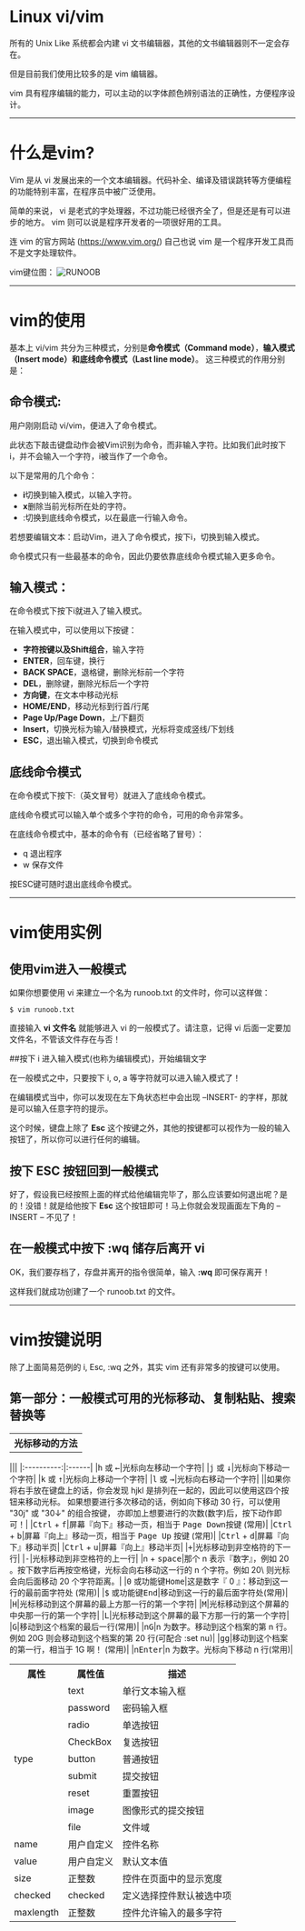 # Linux vi/vim

所有的 Unix Like 系统都会内建 vi 文书编辑器，其他的文书编辑器则不一定会存在。

但是目前我们使用比较多的是 vim 编辑器。

vim 具有程序编辑的能力，可以主动的以字体颜色辨别语法的正确性，方便程序设计。
* * *
# 什么是vim?

Vim 是从 vi 发展出来的一个文本编辑器。代码补全、编译及错误跳转等方便编程的功能特别丰富，在程序员中被广泛使用。

简单的来说， vi 是老式的字处理器，不过功能已经很齐全了，但是还是有可以进步的地方。 vim 则可以说是程序开发者的一项很好用的工具。

连 vim 的官方网站 (https://www.vim.org/) 自己也说 vim 是一个程序开发工具而不是文字处理软件。

vim键位图：
![RUNOOB](https://www.runoob.com/wp-content/uploads/2015/10/vi-vim-cheat-sheet-sch.gif)
* * *
# vim的使用

基本上 vi/vim 共分为三种模式，分别是**命令模式（Command mode）**，**输入模式（Insert mode）**和**底线命令模式（Last line mode）**。 这三种模式的作用分别是：

## 命令模式:  

用户刚刚启动 vi/vim，便进入了命令模式。  

此状态下敲击键盘动作会被Vim识别为命令，而非输入字符。比如我们此时按下i，并不会输入一个字符，i被当作了一个命令。  

以下是常用的几个命令：  

* **i**切换到输入模式，以输入字符。   
* **x**删除当前光标所在处的字符。  
* :切换到底线命令模式，以在最底一行输入命令。  

若想要编辑文本：启动Vim，进入了命令模式，按下i，切换到输入模式。  

命令模式只有一些最基本的命令，因此仍要依靠底线命令模式输入更多命令。 

## 输入模式：  

在命令模式下按下i就进入了输入模式。

在输入模式中，可以使用以下按键：

* **字符按键以及Shift组合**，输入字符
* **ENTER**，回车键，换行
* **BACK SPACE**，退格键，删除光标前一个字符
* **DEL**，删除键，删除光标后一个字符
* **方向键**，在文本中移动光标
* **HOME/END**，移动光标到行首/行尾
* **Page Up/Page Down**，上/下翻页
* **Insert**，切换光标为输入/替换模式，光标将变成竖线/下划线
* **ESC**，退出输入模式，切换到命令模式

## 底线命令模式

在命令模式下按下:（英文冒号）就进入了底线命令模式。

底线命令模式可以输入单个或多个字符的命令，可用的命令非常多。

在底线命令模式中，基本的命令有（已经省略了冒号）：

* q 退出程序
* w 保存文件

按ESC键可随时退出底线命令模式。
* * *
# vim使用实例

## 使用vim进入一般模式

如果你想要使用 vi 来建立一个名为 runoob.txt 的文件时，你可以这样做：

	$ vim runoob.txt

直接输入 **vi 文件名** 就能够进入 vi 的一般模式了。请注意，记得 vi 后面一定要加文件名，不管该文件存在与否！


##按下 i 进入输入模式(也称为编辑模式)，开始编辑文字

在一般模式之中，只要按下 i, o, a 等字符就可以进入输入模式了！

在编辑模式当中，你可以发现在左下角状态栏中会出现 –INSERT- 的字样，那就是可以输入任意字符的提示。

这个时候，键盘上除了 **Esc** 这个按键之外，其他的按键都可以视作为一般的输入按钮了，所以你可以进行任何的编辑。

## 按下 ESC 按钮回到一般模式

好了，假设我已经按照上面的样式给他编辑完毕了，那么应该要如何退出呢？是的！没错！就是给他按下 **Esc** 这个按钮即可！马上你就会发现画面左下角的 – INSERT – 不见了！

## 在一般模式中按下 :wq 储存后离开 vi

OK，我们要存档了，存盘并离开的指令很简单，输入 **:wq** 即可保存离开！

这样我们就成功创建了一个 runoob.txt 的文件。
* * *
# vim按键说明

除了上面简易范例的 i, Esc, :wq 之外，其实 vim 还有非常多的按键可以使用。

## 第一部分：一般模式可用的光标移动、复制粘贴、搜索替换等
<table>
	<tr>
	    <th>光标移动的方法</th>
	</tr >
</table>
	|||
|:----------:|:------|
|<kbd>h</kbd> 或 <kbd>←</kbd>|光标向左移动一个字符|
|<kbd>j</kbd> 或 <kbd>↓</kbd>|光标向下移动一个字符|
|<kbd>k</kbd> 或 <kbd>↑</kbd>|光标向上移动一个字符|
|<kbd>l</kbd> 或 <kbd>→</kbd>|光标向右移动一个字符|
||如果你将右手放在键盘上的话，你会发现 hjkl 是排列在一起的，因此可以使用这四个按钮来移动光标。 如果想要进行多次移动的话，例如向下移动 30 行，可以使用 "30j" 或 "30↓" 的组合按键， 亦即加上想要进行的次数(数字)后，按下动作即可！|
|<kbd>Ctrl</kbd> + <kbd>f</kbd>|屏幕『向下』移动一页，相当于 <kbd>Page Down</kbd>按键 (常用)|
|<kbd>Ctrl</kbd> + <kbd>b</kbd>|屏幕『向上』移动一页，相当于 <kbd>Page Up</kbd> 按键 (常用)|
|<kbd>Ctrl</kbd> + <kbd>d</kbd>|屏幕『向下』移动半页|
|<kbd>Ctrl</kbd> + <kbd>u</kbd>|屏幕『向上』移动半页|
|<kbd>+</kbd>|光标移动到非空格符的下一行|
|<kbd>-</kbd>|光标移动到非空格符的上一行|
|n + <kbd>space</kbd>|那个 n 表示『数字』，例如 20 。按下数字后再按空格键，光标会向右移动这一行的 n 个字符。例如 20\<space\> 则光标会向后面移动 20 个字符距离。|
|<kbd>0</kbd> 或功能键<kbd>Home</kbd>|这是数字『 0 』：移动到这一行的最前面字符处 (常用)|
|<kbd>$</kbd> 或功能键<kbd>End</kbd>|移动到这一行的最后面字符处(常用)|
|<kbd>H</kbd>|光标移动到这个屏幕的最上方那一行的第一个字符|
|<kbd>M</kbd>|光标移动到这个屏幕的中央那一行的第一个字符|
|<kbd>L</kbd>|光标移动到这个屏幕的最下方那一行的第一个字符|
|<kbd>G</kbd>|移动到这个档案的最后一行(常用)|
|n<kbd>G</kbd>|n 为数字。移动到这个档案的第 n 行。例如 20G 则会移动到这个档案的第 20 行(可配合 :set nu)|
|<kbd>g</kbd><kbd>g</kbd>|移动到这个档案的第一行，相当于 1G 啊！ (常用)|
|n<kbd>Enter</kbd>|n 为数字。光标向下移动 n 行(常用)|
<table>
	<tr>
	    <th>属性</th>
	    <th>属性值</th>
	    <th>描述</th>  
	</tr >
	<tr >
	    <td rowspan="9">type</td>
	    <td>text</td>
	    <td>单行文本输入框</td>
	</tr>
	<tr>
	    <td>password</td>
	    <td>密码输入框</td>
	</tr>
	<tr>
	    <td>radio</td>
	    <td>单选按钮</td>
	</tr>
	<tr>
	    <td>CheckBox</td>
	    <td>复选按钮</td>
	</tr>
	<tr><td>button</td>
	    <td>普通按钮</td>
	</tr>
	<tr>
	    <td>submit</td>
	    <td>提交按钮</td>
	</tr>
	<tr>
	    <td>reset</td>
	    <td>重置按钮</td>
	</tr>
	<tr>
	    <td>image</td>
	    <td>图像形式的提交按钮</td>
	</tr>
	<tr>
	    <td >file</td>
	    <td>文件域</td>
	</tr>
	<tr>
	    <td >name</td>
	    <td>用户自定义</td>
	    <td>控件名称</td>
	</tr>
	<tr>
	    <td >value</td>
	    <td >用户自定义</td>
	    <td >默认文本值</td>
	</tr>
	<tr>
	    <td >size</td>
	    <td >正整数</td>
	    <td >控件在页面中的显示宽度</td>
	</tr>
	<tr>
	    <td >checked</td>
	    <td >checked</td>
	    <td >定义选择控件默认被选中项</td>
	</tr>
	<tr>
	    <td >maxlength</td>
	    <td >正整数</td>
	    <td >控件允许输入的最多字符</td>
	</tr>
</table>
